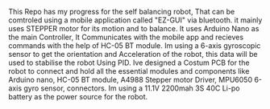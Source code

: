 This Repo has my progress for the self balancing robot, That can be comtroled using a mobile application called "EZ-GUI" via bluetooth.
it mainly uses STEPPER motor for its motion and to balance.
It uses Arduino Nano as the main Controller, It Communicates with the mobile app and recieves commands with the help of HC-05 BT module.
Im using a 6-axis gyroscopic sensor to get the orientation and Acceleration of the robot, this data will be used to stabilise the robot Using PID.
Ive designed a Costum PCB for the robot to connect and hold all the essential modules and components like Arduino nano, HC-05 BT module, A4988 Stepper motor Driver, MPU6050 6-axis gyro sensor, connectors.
Im using a 11.1V 2200mah 3S 40C Li-po battery as the power source for the robot.
